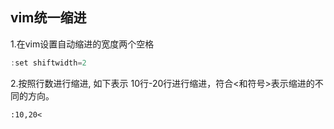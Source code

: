 
## vim统一缩进

1.在vim设置自动缩进的宽度两个空格

```java
:set shiftwidth=2 
```

2.按照行数进行缩进, 如下表示 10行-20行进行缩进，符合<和符号>表示缩进的不同的方向。

```shell
:10,20<
```

